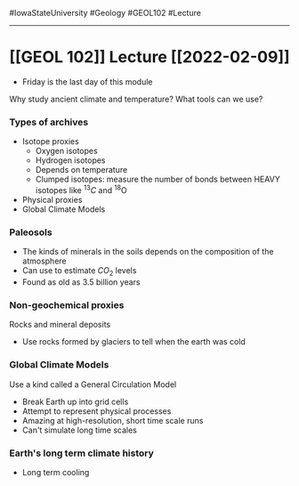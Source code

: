 #IowaStateUniversity
#Geology 
#GEOL102
#Lecture


---

# [[GEOL 102]] Lecture [[2022-02-09]]

- Friday is the last day of this module 


Why study ancient climate and temperature?
What tools can we use?

### Types of archives 

- Isotope proxies 
	- Oxygen isotopes
	- Hydrogen isotopes
	- Depends on temperature
	- Clumped isotopes: measure the number of bonds between HEAVY isotopes like $^{13}C$ and $^{18}$O
- Physical proxies 
- Global Climate Models



### Paleosols 

- The kinds of minerals in the soils depends on the composition of the atmosphere
- Can use to estimate $CO_2$ levels 
- Found as old as 3.5 billion years


### Non-geochemical proxies 

Rocks and mineral deposits

- Use rocks formed by glaciers to tell when the earth was cold 


### Global Climate Models 

Use a kind called a General Circulation Model 

- Break Earth up into grid cells 
- Attempt to represent physical processes 
- Amazing at high-resolution, short time scale runs 
- Can't simulate long time scales


### Earth's long term climate history 

- Long term cooling 

### 
